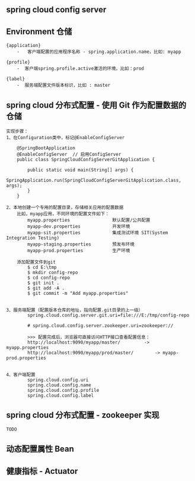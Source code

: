 ## spring cloud config server

## Environment 仓储
	
	{application}
		-	客户端配置的应用程序名称 - spring.application.name，比如: myapp
	
	{profile}	
		-  客户端spring.profile.active激活的环境，比如：prod
	
	{label}	
		-  服务端配置文件版本标识，比如 : master


## spring cloud 分布式配置 - 使用 Git 作为配置数据的仓储
	
	实现步骤：
	1、在Configuration类中，标记@EnableConfigServer
	
		@SpringBootApplication
		@EnableConfigServer  // 启用ConfigServer
		public class SpringCloudConfigServerGitApplication {
		
			public static void main(String[] args) {
				SpringApplication.run(SpringCloudConfigServerGitApplication.class, args);
			}
		}
	
	2、本地创建一个专用的配置目录，存储相关应用的配置数据
		比如，myapp应用，不同环境的配置文件如下：
			myapp.properties				默认配置/公共配置
			myapp-dev.properties			开发环境
			myapp-sit.properties			集成测试环境 SIT(System Integration Testing)
			myapp-staging.properties		预发布环境
			myapp-prod.properties			生产环境
		
		添加配置文件到git
			$ cd E:\tmp
			$ mkdir config-repo
			$ cd config-repo
			$ git init .
			$ git add -A .
			$ git commit -m "Add myapp.properties"
			
	
	3、服务端配置（配置版本仓库的地址，指向配置.git目录的上一级）
			spring.cloud.config.server.git.uri=file:///E:/tmp/config-repo
			
			# spring.cloud.config.server.zookeeper.uri=zookeeper://
	
			>>> 配置完成后，浏览器可直接访问HTTP接口查看配置信息： 
			http://localhost:9090/myapp/master/			-> myapp.properties
			http://localhost:9090/myapp/prod/master/		-> myapp-prod.properties	
	
			
	4、客户端配置
			spring.cloud.config.uri
			spring.cloud.config.name
			spring.cloud.config.profile
			spring.cloud.config.label
			

	
## spring cloud 分布式配置 - zookeeper 实现

	TODO



## 动态配置属性 Bean





## 健康指标 - Actuator
















